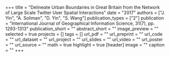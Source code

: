 +++
title = "Delineate Urban Boundaries in Great Britain from the Network of Large Scale Twitter User Spatial Interactions"
date = "2017"
authors = ["J. Yin", "A. Soliman", "D. Yin", "S. Wang"]
publication_types = ["2"]
publication = "International Journal of Geographical Information Science, 31(7), pp. 1293-1313"
publication_short = ""
abstract_short = ""
image_preview = ""
selected = true
projects = []
tags = []
url_pdf = ""
url_preprint = ""
url_code = ""
url_dataset = ""
url_project = ""
url_slides = ""
url_video = ""
url_poster = ""
url_source = ""
math = true
highlight = true
[header]
image = ""
caption = ""
+++